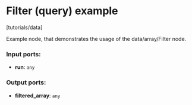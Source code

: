 # Filter (query) example

[tutorials/data]

Example node, that demonstrates the usage of the data/array/Filter node.

### Input ports:

* __run__: `any`


### Output ports:

* __filtered_array__: `any`


